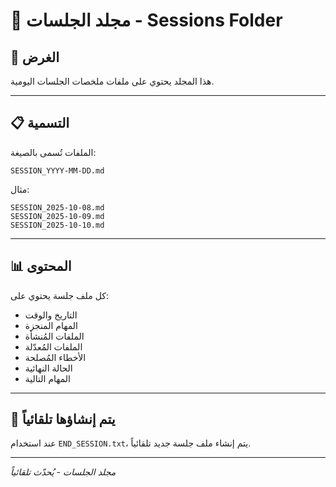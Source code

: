 # 📁 مجلد الجلسات - Sessions Folder

## 📌 الغرض

هذا المجلد يحتوي على ملفات ملخصات الجلسات اليومية.

---

## 📋 التسمية

الملفات تُسمى بالصيغة:
```
SESSION_YYYY-MM-DD.md
```

مثال:
```
SESSION_2025-10-08.md
SESSION_2025-10-09.md
SESSION_2025-10-10.md
```

---

## 📊 المحتوى

كل ملف جلسة يحتوي على:
- التاريخ والوقت
- المهام المنجزة
- الملفات المُنشأة
- الملفات المُعدّلة
- الأخطاء المُصلحة
- الحالة النهائية
- المهام التالية

---

## 🔄 يتم إنشاؤها تلقائياً

عند استخدام `END_SESSION.txt`، يتم إنشاء ملف جلسة جديد تلقائياً.

---

*مجلد الجلسات - يُحدّث تلقائياً*

